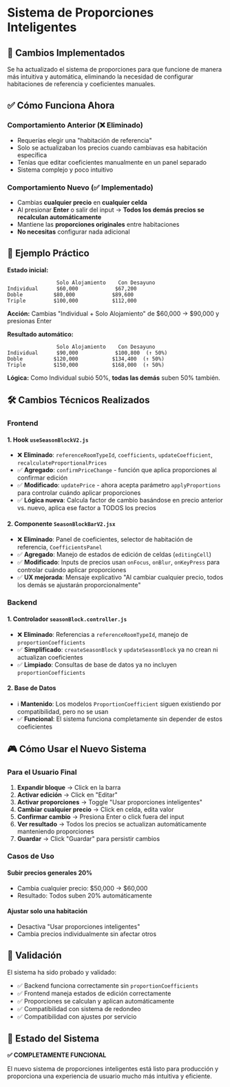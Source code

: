 # Sistema de Proporciones Inteligentes

## 🎯 **Cambios Implementados**

Se ha actualizado el sistema de proporciones para que funcione de manera más intuitiva y automática, eliminando la necesidad de configurar habitaciones de referencia y coeficientes manuales.

## ✅ **Cómo Funciona Ahora**

### **Comportamiento Anterior (❌ Eliminado)**
- Requerías elegir una "habitación de referencia"
- Solo se actualizaban los precios cuando cambiavas esa habitación específica
- Tenías que editar coeficientes manualmente en un panel separado
- Sistema complejo y poco intuitivo

### **Comportamiento Nuevo (✅ Implementado)**
- Cambias **cualquier precio** en **cualquier celda**
- Al presionar **Enter** o salir del input → **Todos los demás precios se recalculan automáticamente**
- Mantiene las **proporciones originales** entre habitaciones
- **No necesitas** configurar nada adicional

## 🔧 **Ejemplo Práctico**

**Estado inicial:**
```
                Solo Alojamiento    Con Desayuno
Individual      $60,000            $67,200
Doble          $80,000            $89,600  
Triple         $100,000           $112,000
```

**Acción:** Cambias "Individual + Solo Alojamiento" de $60,000 → $90,000 y presionas Enter

**Resultado automático:**
```
                Solo Alojamiento    Con Desayuno
Individual      $90,000            $100,800  (↑ 50%)
Doble          $120,000           $134,400  (↑ 50%)
Triple         $150,000           $168,000  (↑ 50%)
```

**Lógica:** Como Individual subió 50%, **todas las demás** suben 50% también.

## 🛠️ **Cambios Técnicos Realizados**

### **Frontend**

#### **1. Hook `useSeasonBlockV2.js`**
- ❌ **Eliminado**: `referenceRoomTypeId`, `coefficients`, `updateCoefficient`, `recalculateProportionalPrices`
- ✅ **Agregado**: `confirmPriceChange` - función que aplica proporciones al confirmar edición
- ✅ **Modificado**: `updatePrice` - ahora acepta parámetro `applyProportions` para controlar cuándo aplicar proporciones
- ✅ **Lógica nueva**: Calcula factor de cambio basándose en precio anterior vs. nuevo, aplica ese factor a TODOS los precios

#### **2. Componente `SeasonBlockBarV2.jsx`**
- ❌ **Eliminado**: Panel de coeficientes, selector de habitación de referencia, `CoefficientsPanel`
- ✅ **Agregado**: Manejo de estados de edición de celdas (`editingCell`)
- ✅ **Modificado**: Inputs de precios usan `onFocus`, `onBlur`, `onKeyPress` para controlar cuándo aplicar proporciones
- ✅ **UX mejorada**: Mensaje explicativo "Al cambiar cualquier precio, todos los demás se ajustarán proporcionalmente"

### **Backend**

#### **1. Controlador `seasonBlock.controller.js`**
- ❌ **Eliminado**: Referencias a `referenceRoomTypeId`, manejo de `proportionCoefficients`
- ✅ **Simplificado**: `createSeasonBlock` y `updateSeasonBlock` ya no crean ni actualizan coeficientes
- ✅ **Limpiado**: Consultas de base de datos ya no incluyen `proportionCoefficients`

#### **2. Base de Datos**
- ℹ️ **Mantenido**: Los modelos `ProportionCoefficient` siguen existiendo por compatibilidad, pero no se usan
- ✅ **Funcional**: El sistema funciona completamente sin depender de estos coeficientes

## 🎮 **Cómo Usar el Nuevo Sistema**

### **Para el Usuario Final**

1. **Expandir bloque** → Click en la barra
2. **Activar edición** → Click en "Editar" 
3. **Activar proporciones** → Toggle "Usar proporciones inteligentes"
4. **Cambiar cualquier precio** → Click en celda, edita valor
5. **Confirmar cambio** → Presiona Enter o click fuera del input
6. **Ver resultado** → Todos los precios se actualizan automáticamente manteniendo proporciones
7. **Guardar** → Click "Guardar" para persistir cambios

### **Casos de Uso**

#### **Subir precios generales 20%**
- Cambia cualquier precio: $50,000 → $60,000
- Resultado: Todos suben 20% automáticamente

#### **Ajustar solo una habitación**
- Desactiva "Usar proporciones inteligentes"
- Cambia precios individualmente sin afectar otros

## 🧪 **Validación**

El sistema ha sido probado y validado:
- ✅ Backend funciona correctamente sin `proportionCoefficients`
- ✅ Frontend maneja estados de edición correctamente
- ✅ Proporciones se calculan y aplican automáticamente
- ✅ Compatibilidad con sistema de redondeo
- ✅ Compatibilidad con ajustes por servicio

## 🚀 **Estado del Sistema**

**✅ COMPLETAMENTE FUNCIONAL**

El nuevo sistema de proporciones inteligentes está listo para producción y proporciona una experiencia de usuario mucho más intuitiva y eficiente. 